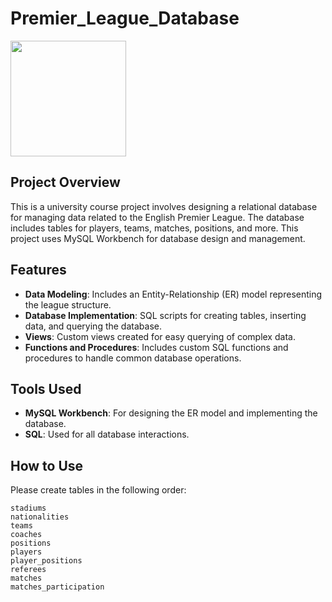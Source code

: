 # Premier_League_Database

<img src="Premier_League_Logo.png" width="185">

## Project Overview
This is a university course project involves designing a relational database for managing data related to the English Premier League. The database includes tables for players, teams, matches, positions, and more. This project uses MySQL Workbench for database design and management.

## Features
- **Data Modeling**: Includes an Entity-Relationship (ER) model representing the league structure.
- **Database Implementation**: SQL scripts for creating tables, inserting data, and querying the database.
- **Views**: Custom views created for easy querying of complex data.
- **Functions and Procedures**: Includes custom SQL functions and procedures to handle common database operations.

## Tools Used
- **MySQL Workbench**: For designing the ER model and implementing the database.
- **SQL**: Used for all database interactions.

## How to Use
Please create tables in the following order:
```mysql
stadiums
nationalities
teams
coaches
positions
players
player_positions
referees
matches
matches_participation
```

